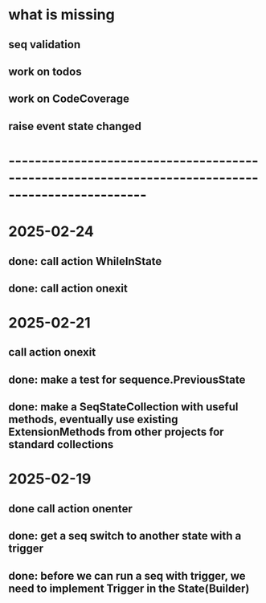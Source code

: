 ﻿# what is missing
## seq validation

## work on todos
## work on CodeCoverage
## raise event state changed

# -------------------------------------------------------------------------------------------------
# 2025-02-24
## done: call action WhileInState
## done: call action onexit



# 2025-02-21
## call action onexit
## done: make a test for sequence.PreviousState
## done: make a SeqStateCollection with useful methods, eventually use existing ExtensionMethods from other projects for standard collections


# 2025-02-19
## done call action onenter

## done: get a seq switch to another state with a trigger
## done: before we can run a seq with trigger, we need to implement Trigger in the State(Builder)



